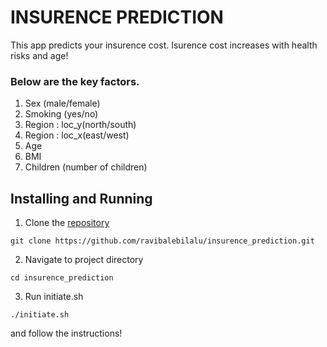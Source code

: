 # INSURENCE PREDICTION

This app predicts your insurence cost.
Isurence cost increases with health risks and age! 
### Below are the key factors.
1. Sex  (male/female)
2. Smoking (yes/no)
3. Region : loc_y(north/south) 
4. Region : loc_x(east/west) 
5. Age
6. BMI
7. Children (number of children)

## Installing and Running

1. Clone the [repository](https://github.com/ravibalebilalu/insurence_prediction.git)

```
git clone https://github.com/ravibalebilalu/insurence_prediction.git
```
2. Navigate to project directory 

```
cd insurence_prediction
```
3. Run initiate.sh

```
./initiate.sh
```
and follow the instructions!
